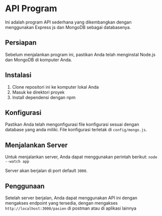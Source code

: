 # API Program

Ini adalah program API sederhana yang dikembangkan dengan menggunakan Express js dan MongoDB sebagai databasenya.

## Persiapan

Sebelum menjalankan program ini, pastikan Anda telah menginstal Node.js dan MongoDB di komputer Anda.

## Instalasi

1. Clone repositori ini ke komputer lokal Anda
2. Masuk ke direktori proyek
3. Install dependensi dengan npm

## Konfigurasi

Pastikan Anda telah mengonfigurasi file konfigurasi sesuai dengan database yang anda miliki. File konfigurasi terletak di `config/mongo.js`.

## Menjalankan Server

Untuk menjalankan server, Anda dapat menggunakan perintah berikut:
`node --watch app`

Server akan berjalan di port default `3000`.

## Penggunaan

Setelah server berjalan, Anda dapat menggunakan API ini dengan mengakses endpoint yang tersedia, dengan mengakses `http://localhost:3000/pasien` di postman atau di aplikasi lainnya
